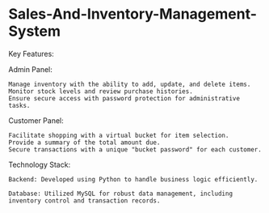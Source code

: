 # Sales-And-Inventory-Management-System
Key Features:

Admin Panel:

    Manage inventory with the ability to add, update, and delete items.
    Monitor stock levels and review purchase histories.
    Ensure secure access with password protection for administrative tasks.

Customer Panel:

    Facilitate shopping with a virtual bucket for item selection.
    Provide a summary of the total amount due.
    Secure transactions with a unique "bucket password" for each customer.
    
Technology Stack:

    Backend: Developed using Python to handle business logic efficiently.

    Database: Utilized MySQL for robust data management, including inventory control and transaction records.

